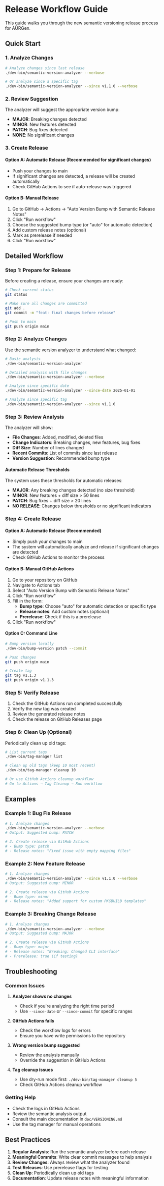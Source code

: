 # Release Workflow Guide

This guide walks you through the new semantic versioning release process for AURGen.

## Quick Start

### 1. Analyze Changes
```bash
# Analyze changes since last release
./dev-bin/semantic-version-analyzer --verbose

# Or analyze since a specific tag
./dev-bin/semantic-version-analyzer --since v1.1.0 --verbose
```

### 2. Review Suggestion
The analyzer will suggest the appropriate version bump:
- **MAJOR**: Breaking changes detected
- **MINOR**: New features detected  
- **PATCH**: Bug fixes detected
- **NONE**: No significant changes

### 3. Create Release

#### Option A: Automatic Release (Recommended for significant changes)
- Push your changes to main
- If significant changes are detected, a release will be created automatically
- Check GitHub Actions to see if auto-release was triggered

#### Option B: Manual Release
1. Go to GitHub → Actions → "Auto Version Bump with Semantic Release Notes"
2. Click "Run workflow"
3. Choose the suggested bump type (or "auto" for automatic detection)
4. Add custom release notes (optional)
5. Mark as prerelease if needed
6. Click "Run workflow"

## Detailed Workflow

### Step 1: Prepare for Release

Before creating a release, ensure your changes are ready:

```bash
# Check current status
git status

# Make sure all changes are committed
git add .
git commit -m "feat: final changes before release"

# Push to main
git push origin main
```

### Step 2: Analyze Changes

Use the semantic version analyzer to understand what changed:

```bash
# Basic analysis
./dev-bin/semantic-version-analyzer

# Detailed analysis with file changes
./dev-bin/semantic-version-analyzer --verbose

# Analyze since specific date
./dev-bin/semantic-version-analyzer --since-date 2025-01-01

# Analyze since specific tag
./dev-bin/semantic-version-analyzer --since v1.1.0
```

### Step 3: Review Analysis

The analyzer will show:
- **File Changes**: Added, modified, deleted files
- **Change Indicators**: Breaking changes, new features, bug fixes
- **Diff Size**: Number of lines changed
- **Recent Commits**: List of commits since last release
- **Version Suggestion**: Recommended bump type

#### Automatic Release Thresholds

The system uses these thresholds for automatic releases:

- **MAJOR**: Any breaking changes detected (no size threshold)
- **MINOR**: New features + diff size > 50 lines
- **PATCH**: Bug fixes + diff size > 20 lines
- **NO RELEASE**: Changes below thresholds or no significant indicators

### Step 4: Create Release

#### Option A: Automatic Release (Recommended)
- Simply push your changes to main
- The system will automatically analyze and release if significant changes are detected
- Check GitHub Actions to monitor the process

#### Option B: Manual GitHub Actions
1. Go to your repository on GitHub
2. Navigate to Actions tab
3. Select "Auto Version Bump with Semantic Release Notes"
4. Click "Run workflow"
5. Fill in the form:
   - **Bump type**: Choose "auto" for automatic detection or specific type
   - **Release notes**: Add custom notes (optional)
   - **Prerelease**: Check if this is a prerelease
6. Click "Run workflow"

#### Option C: Command Line
```bash
# Bump version locally
./dev-bin/bump-version patch --commit

# Push changes
git push origin main

# Create tag
git tag v1.1.3
git push origin v1.1.3
```

### Step 5: Verify Release

1. Check the GitHub Actions run completed successfully
2. Verify the new tag was created
3. Review the generated release notes
4. Check the release on GitHub Releases page

### Step 6: Clean Up (Optional)

Periodically clean up old tags:

```bash
# List current tags
./dev-bin/tag-manager list

# Clean up old tags (keep 10 most recent)
./dev-bin/tag-manager cleanup 10

# Or use GitHub Actions cleanup workflow
# Go to Actions → Tag Cleanup → Run workflow
```

## Examples

### Example 1: Bug Fix Release

```bash
# 1. Analyze changes
./dev-bin/semantic-version-analyzer --verbose
# Output: Suggested bump: PATCH

# 2. Create release via GitHub Actions
# - Bump type: patch
# - Release notes: "Fixed issue with empty mapping files"
```

### Example 2: New Feature Release

```bash
# 1. Analyze changes
./dev-bin/semantic-version-analyzer --since v1.1.0 --verbose
# Output: Suggested bump: MINOR

# 2. Create release via GitHub Actions
# - Bump type: minor
# - Release notes: "Added support for custom PKGBUILD templates"
```

### Example 3: Breaking Change Release

```bash
# 1. Analyze changes
./dev-bin/semantic-version-analyzer --verbose
# Output: Suggested bump: MAJOR

# 2. Create release via GitHub Actions
# - Bump type: major
# - Release notes: "Breaking: Changed CLI interface"
# - Prerelease: true (if testing)
```

## Troubleshooting

### Common Issues

1. **Analyzer shows no changes**
   - Check if you're analyzing the right time period
   - Use `--since-date` or `--since-commit` for specific ranges

2. **GitHub Actions fails**
   - Check the workflow logs for errors
   - Ensure you have write permissions to the repository

3. **Wrong version bump suggested**
   - Review the analysis manually
   - Override the suggestion in GitHub Actions

4. **Tag cleanup issues**
   - Use dry-run mode first: `./dev-bin/tag-manager cleanup 5`
   - Check GitHub Actions cleanup workflow

### Getting Help

- Check the logs in GitHub Actions
- Review the semantic analysis output
- Consult the main documentation in `doc/VERSIONING.md`
- Use the tag manager for manual operations

## Best Practices

1. **Regular Analysis**: Run the semantic analyzer before each release
2. **Meaningful Commits**: Write clear commit messages to help analysis
3. **Review Changes**: Always review what the analyzer found
4. **Test Releases**: Use prerelease flags for testing
5. **Clean Up**: Periodically clean up old tags
6. **Documentation**: Update release notes with meaningful information 